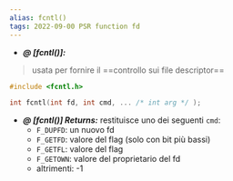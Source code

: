 ```yaml
---
alias: fcntl()
tags: 2022-09-00 PSR function fd
---
```


- ***@ [fcntl()]:***
> usata per fornire il ==controllo sui file descriptor==

```c
#include <fcntl.h>

int fcntl(int fd, int cmd, ... /* int arg */ );
```

<!--ID: 1670236970378-->



- ***@ [fcntl()] Returns:***
	 restituisce uno dei seguenti `cmd`:
	- `F_DUPFD`: un nuovo fd
	- `F_GETFD`: valore del flag (solo con bit più bassi)
	- `F_GETFL`: valore del flag
	- `F_GETOWN`: valore del proprietario del fd
	- altrimenti: -1

<!--ID: 1670236970382-->

